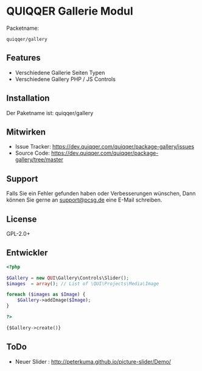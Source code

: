 
QUIQQER Gallerie Modul
========



Packetname:

    quiqqer/gallery


Features
--------

- Verschiedene Gallerie Seiten Typen
- Verschiedene Gallery PHP / JS Controls

Installation
------------

Der Paketname ist: quiqqer/gallery


Mitwirken
----------

- Issue Tracker: https://dev.quiqqer.com/quiqqer/package-gallery/issues
- Source Code: https://dev.quiqqer.com/quiqqer/package-gallery/tree/master


Support
-------

Falls Sie ein Fehler gefunden haben oder Verbesserungen wünschen,
Dann können Sie gerne an support@pcsg.de eine E-Mail schreiben.


License
-------

GPL-2.0+


Entwickler
--------

```php
<?php

$Gallery = new QUI\Gallery\Controls\Slider();
$images  = array(); // List of \QUI\Projects\Media\Image

foreach ($images as $Image) {
    $Gallery->addImage($Image);
}

?>
```


```html
{$Gallery->create()}
```


ToDo
--------

- Neuer Slider : http://peterkuma.github.io/picture-slider/Demo/
